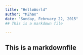 ```yaml
---
title: "HelloWorld"
author: "MZhao"
date: "Sunday, February 22, 2015"
## This is a markdown file

---
```


## This is a markdownfile